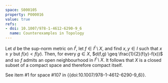 ```yaml
---
space: S000105
property: P000016
value: true
refs:
- doi: 10.1007/978-1-4612-6290-9_6
  name: Counterexamples in Topology
---
```


Let $d$ be the sup-norm metric on $I^I$, let $f\in I^I\setminus X$, and find $x,y\in I$ such that $x\geq y$ but $f(x)< f(y)$. Then, for every $g\in X$, $d(f,g) \geq \frac{1}{2}(f(y)-f(x))$ and so $f$ admits an open neighbourhood in $I^I\setminus X$. It follows that $X$ is a closed subset of a compact space and therefore compact itself.

See item #1 for space #107 in {{doi:10.1007/978-1-4612-6290-9_6}}.
